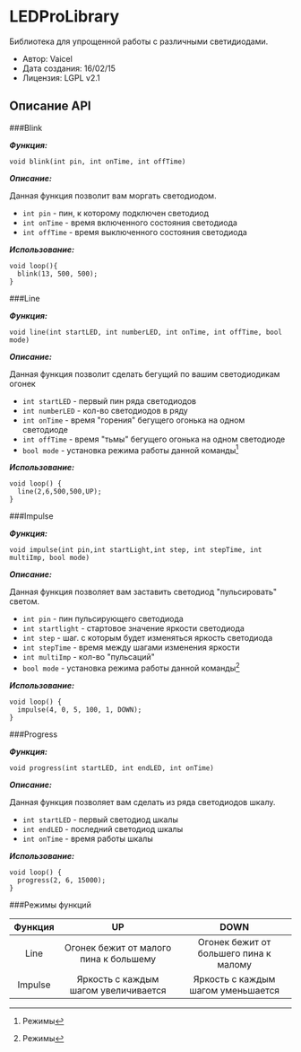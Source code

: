 LEDProLibrary
=====

Библиотека для упрощенной работы с различными светидиодами.

 + Автор: Vaicel
 + Дата создания: 16/02/15
 + Лицензия: LGPL v2.1

Описание API
-----

###Blink


***Функция:***

`void blink(int pin, int onTime, int offTime)`

***Описание:***

 Данная функция позволит вам моргать светодиодом.

  + `int pin` - пин, к которому подключен светодиод
  + `int onTime` - время включенного состояния светодиода
  + `int offTime` - время выключенного состояния светодиода

***Использование:***

    void loop(){
      blink(13, 500, 500);
    }

###Line

***Функция:***

`void line(int startLED, int numberLED, int onTime, int offTime, bool mode)`

***Описание:***

Данная функция позволит сделать бегущий  по вашим светодиодикам огонек
  + `int startLED` - первый пин ряда светодиодов
  + `int numberLED` - кол-во светодиодов в ряду
  + `int onTime` - время "горения" бегущего огонька на одном светодиоде
  + `int offTime` - время "тьмы" бегущего огонька на одном светодиоде
  + `bool mode` - установка режима работы данной команды[^1]

***Использование:***

    void loop() {
      line(2,6,500,500,UP);
    }

###Impulse

***Функция:***

`void impulse(int pin,int startLight,int step, int stepTime, int multiImp, bool mode)`

***Описание:***

 Данная функция позволяет вам заставить светодиод "пульсировать" светом.

  + `int pin` - пин пульсирующего светодиода
  + `int startlight` - стартовое значение яркости светодиода
  + `int step` - шаг. с которым будет изменяться яркость светодиода
  + `int stepTime` - время между шагами изменения яркости
  + `int multiImp` - кол-во "пульсаций"
  + `bool mode` - установка режима работы данной команды[^1]

***Использование:***

    void loop() {
      impulse(4, 0, 5, 100, 1, DOWN);
    }

###Progress

***Функция:***

`void progress(int startLED, int endLED, int onTime)`

***Описание:***

Данная функция позволяет вам сделать из ряда светодиодов шкалу.

  + `int startLED` - первый светодиод шкалы
  + `int endLED` - последний светодиод шкалы
  + `int onTime` - время работы шкалы

***Использование:***

    void loop() {
      progress(2, 6, 15000);
    }


###Режимы функций


[^1]: Режимы

|Функция      |UP            |DOWN          |
|:--------------:|:--------------:|:--------------:|
|Line  |Огонек бежит от малого пина к большему|Огонек бежит от большего пина к малому|
|Impulse|Яркость с каждым шагом увеличивается|Яркость с каждым шагом уменьшается|
